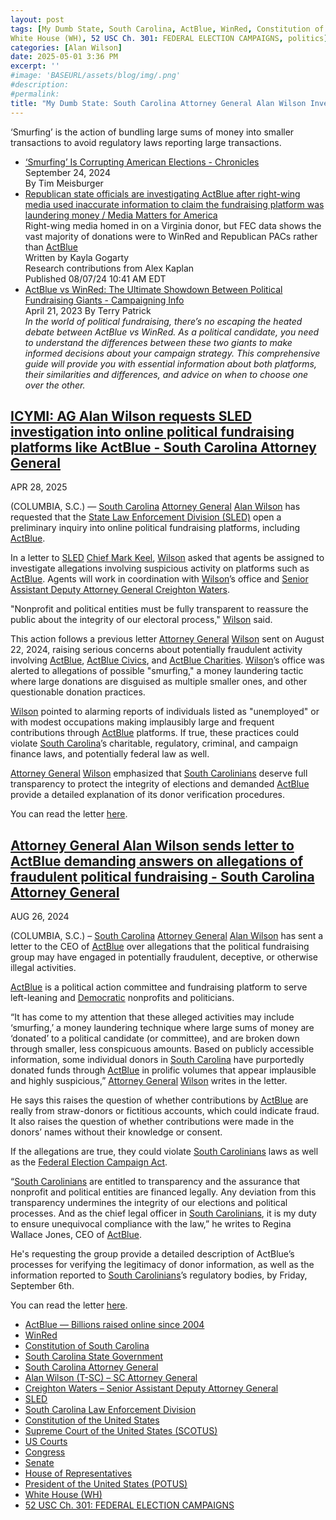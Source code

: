 ```yaml
---
layout: post
tags: [My Dumb State, South Carolina, ActBlue, WinRed, Constitution of South Carolina, South Carolina State Government, South Carolina Attorney General, Alan Wilson (T-SC) – SC Attorney General, Creighton Waters – Senior Assistant Deputy Attorney General, South Carolina Law Enforcement Division (SLED), Mark Keel, Constitution of the United States, Supreme Court of the United States (SCOTUS), US Courts, Congress, Senate, House of Representatives, President of the United States (POTUS), 
White House (WH), 52 USC Ch. 301: FEDERAL ELECTION CAMPAIGNS, politics]
categories: [Alan Wilson]
date: 2025-05-01 3:36 PM
excerpt: ''
#image: 'BASEURL/assets/blog/img/.png'
#description:
#permalink:
title: "My Dumb State: South Carolina Attorney General Alan Wilson Investigates ActBlue (Democrat Party) for ‘Smurfing’, But Not WinRed (Trump Party)"
---
```


‘Smurfing’ is the action of bundling large sums of money into smaller transactions to avoid regulatory laws reporting large transactions. 

- [‘Smurfing’ Is Corrupting American Elections - Chronicles](https://chroniclesmagazine.org/web/smurfing-is-corrupting-american-elections/)<br />September 24, 2024<br />By Tim Meisburger
- [Republican state officials are investigating ActBlue after right-wing media used inaccurate information to claim the fundraising platform was laundering money / Media Matters for America](https://www.mediamatters.org/voter-fraud-and-suppression/republican-state-officials-are-investigating-actblue-after-right-wing)<br />Right-wing media homed in on a Virginia donor, but FEC data shows the vast majority of donations were to WinRed and Republican PACs rather than [ActBlue](https://www.actblue.com/)<br />Written by Kayla Gogarty<br />Research contributions from Alex Kaplan<br />Published 08/07/24 10:41 AM EDT
- [ActBlue vs WinRed: The Ultimate Showdown Between Political Fundraising Giants - Campaigning Info](https://campaigninginfo.com/actblue-vs-winred-the-ultimate-showdow/)<br />April 21, 2023 By Terry Patrick<br />*In the world of political fundraising, there’s no escaping the heated debate between ActBlue vs WinRed. As a political candidate, you need to understand the differences between these two giants to make informed decisions about your campaign strategy. This comprehensive guide will provide you with essential information about both platforms, their similarities and differences, and advice on when to choose one over the other.*

## [ICYMI: AG Alan Wilson requests SLED investigation into online political fundraising platforms like ActBlue - South Carolina Attorney General](https://www.scag.gov/about-the-office/meet-the-attorney-general/news/icymi-ag-alan-wilson-requests-sled-investigation-into-online-political-fundraising-platforms-like-actblue/)

APR 28, 2025

(COLUMBIA, S.C.) — [South Carolina](https://www.sc.gov/) [Attorney General](https://www.scag.gov/) [Alan Wilson](https://www.scag.gov/about-the-office/meet-the-attorney-general/) has requested that the [State Law Enforcement Division (SLED)](https://sled.sc.gov/) open a preliminary inquiry into online political fundraising platforms, including [ActBlue](https://www.actblue.com/).

In a letter to [SLED](https://sled.sc.gov/) [Chief Mark Keel](https://sled.sc.gov/ourchief), [Wilson](https://www.scag.gov/about-the-office/meet-the-attorney-general/) asked that agents be assigned to investigate allegations involving suspicious activity on platforms such as [ActBlue](https://www.actblue.com/). Agents will work in coordination with [Wilson](https://www.scag.gov/about-the-office/meet-the-attorney-general/)’s office and [Senior Assistant Deputy Attorney General Creighton Waters](https://www.linkedin.com/in/creighton-waters-2219538a/).

"Nonprofit and political entities must be fully transparent to reassure the public about the integrity of our electoral process," [Wilson](https://www.scag.gov/about-the-office/meet-the-attorney-general/) said.

This action follows a previous letter [Attorney General](https://www.scag.gov/) [Wilson](https://www.scag.gov/about-the-office/meet-the-attorney-general/) sent on August 22, 2024, raising serious concerns about potentially fraudulent activity involving [ActBlue](https://www.actblue.com/), [ActBlue Civics](https://support.actblue.com/campaigns/faq/about-actblue/), and [ActBlue Charities](https://support.actblue.com/campaigns/faq/about-actblue/). [Wilson](https://www.scag.gov/about-the-office/meet-the-attorney-general/)’s office was alerted to allegations of possible "smurfing," a money laundering tactic where large donations are disguised as multiple smaller ones, and other questionable donation practices.

[Wilson](https://www.scag.gov/about-the-office/meet-the-attorney-general/) pointed to alarming reports of individuals listed as "unemployed" or with modest occupations making implausibly large and frequent contributions through [ActBlue](https://www.actblue.com/) platforms. If true, these practices could violate [South Carolina](https://www.sc.gov/)’s charitable, regulatory, criminal, and campaign finance laws, and potentially federal law as well.

[Attorney General](https://www.scag.gov/) [Wilson](https://www.scag.gov/about-the-office/meet-the-attorney-general/) emphasized that [South Carolinians](https://www.sc.gov/) deserve full transparency to protect the integrity of elections and demanded [ActBlue](https://www.actblue.com/) provide a detailed explanation of its donor verification procedures.

You can read the letter [here](https://www.scag.gov/media/kkeddh0d/utf-8actblue-letter-4-24-25.pdf).

## [Attorney General Alan Wilson sends letter to ActBlue demanding answers on allegations of fraudulent political fundraising - South Carolina Attorney General](https://www.scag.gov/about-the-office/meet-the-attorney-general/news/attorney-general-alan-wilson-sends-letter-to-actblue-demanding-answers-on-allegations-of-fraudulent-political-fundraising/)

AUG 26, 2024

(COLUMBIA, S.C.) – [South Carolina](https://www.sc.gov/) [Attorney General](https://www.scag.gov/) [Alan Wilson](https://www.scag.gov/about-the-office/meet-the-attorney-general/) has sent a letter to the CEO of [ActBlue](https://www.actblue.com/) over allegations that the political fundraising group may have engaged in potentially fraudulent, deceptive, or otherwise illegal activities.

[ActBlue](https://www.actblue.com/) is a political action committee and fundraising platform to serve left-leaning and [Democratic](https://www.democrats.org/) nonprofits and politicians.

“It has come to my attention that these alleged activities may include ‘smurfing,’ a money laundering technique where large sums of money are ‘donated’ to a political candidate (or committee), and are broken down through smaller, less conspicuous amounts. Based on publicly accessible information, some individual donors in [South Carolina](https://www.sc.gov/) have purportedly donated funds through [ActBlue](https://www.actblue.com/) in prolific volumes that appear implausible and highly suspicious,” [Attorney General](https://www.scag.gov/) [Wilson](https://www.scag.gov/about-the-office/meet-the-attorney-general/) writes in the letter.

He says this raises the question of whether contributions by [ActBlue](https://www.actblue.com/) are really from straw-donors or fictitious accounts, which could indicate fraud. It also raises the question of whether contributions were made in the donors’ names without their knowledge or consent.

If the allegations are true, they could violate [South Carolinians](https://www.sc.gov/) laws as well as the [Federal Election Campaign Act](https://uscode.house.gov/view.xhtml?path=/prelim@title52/subtitle3/chapter301&edition=prelim).

“[South Carolinians](https://www.sc.gov/) are entitled to transparency and the assurance that nonprofit and political entities are financed legally. Any deviation from this transparency undermines the integrity of our elections and political processes. And as the chief legal officer in [South Carolinians](https://www.sc.gov/), it is my duty to ensure unequivocal compliance with the law,” he writes to Regina Wallace Jones, CEO of [ActBlue](https://www.actblue.com/).

He's requesting the group provide a detailed description of ActBlue’s processes for verifying the legitimacy of donor information, as well as the information reported to [South Carolinians](https://www.sc.gov/)’s regulatory bodies, by Friday, September 6th.

You can read the letter [here](https://www.scag.gov/media/gcpd0vsr/final-letter-to-actblue.docx).

- [ActBlue — Billions raised online since 2004](https://secure.actblue.com/)
- [WinRed](https://winred.com/)
- [Constitution of South Carolina](https://www.scstatehouse.gov/scconstitution/scconst.php)
- [South Carolina State Government](https://www.sc.gov/)
- [South Carolina Attorney General](https://www.scag.gov/)
- [Alan Wilson (T-SC) – SC Attorney General](https://www.scag.gov/about-the-office/meet-the-attorney-general/)
- [Creighton Waters – Senior Assistant Deputy Attorney General](https://www.linkedin.com/in/creighton-waters-2219538a/)
- [SLED](https://sled.sc.gov/ourchief)
- [South Carolina Law Enforcement Division](https://sled.sc.gov/)
- [Constitution of the United States](https://constitution.congress.gov/)
- [Supreme Court of the United States (SCOTUS)](https://www.supremecourt.gov/)
- [US Courts](,https://www.uscourts.gov/)
- [Congress](https://www.congress.gov/)
- [Senate](https://www.senate.gov/)
- [House of Representatives](https://www.house.gov/)
- [President of the United States (POTUS)](https://www.whitehouse.gov/)
- [White House (WH)](https://www.whitehouse.gov/)
- [52 USC Ch. 301: FEDERAL ELECTION CAMPAIGNS](https://uscode.house.gov/view.xhtml?path=/prelim@title52/subtitle3/chapter301&edition=prelim)
